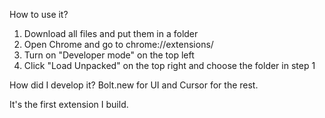 How to use it?
1. Download all files and put them in a folder
2. Open Chrome and go to chrome://extensions/
3. Turn on "Developer mode" on the top left
4. Click "Load Unpacked" on the top right and choose the folder in step 1

How did I develop it? 
Bolt.new for UI and Cursor for the rest.

It's the first extension I build.
